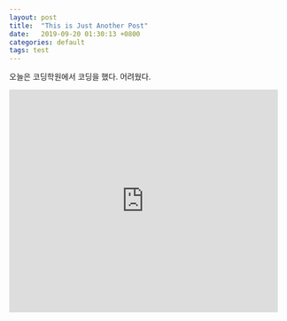 ```yaml
---
layout: post
title:  "This is Just Another Post"
date:   2019-09-20 01:30:13 +0800
categories: default
tags: test
---
```

오늘은 코딩학원에서 코딩을 했다.
어려웠다.

<iframe src="https://scratch.mit.edu/projects/268284885/embed" allowtransparency="true" width="485" height="402" frameborder="0" scrolling="no" allowfullscreen></iframe>
